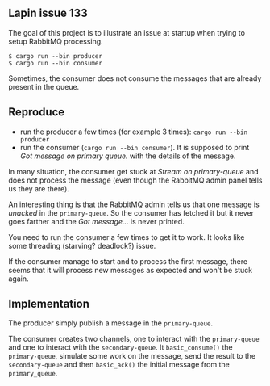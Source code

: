 ## Lapin issue 133

The goal of this project is to illustrate an issue at startup when trying 
to setup RabbitMQ processing.

    $ cargo run --bin producer
    $ cargo run --bin consumer

Sometimes, the consumer does not consume the messages that are already present 
in the queue. 

## Reproduce

- run the producer a few times (for example 3 times): `cargo run --bin producer` 
- run the consumer (`cargo run --bin consumer`). It is supposed to print *Got 
  message on primary queue.* with the details of the message.

In many situation, the consumer get stuck at *Stream on primary-queue* and does 
not process the message (even though the RabbitMQ admin panel tells us they are
there).

An interesting thing is that the RabbitMQ admin tells us that one message is 
*unacked* in the `primary-queue`. So the consumer has fetched it but it never
goes farther and the *Got message...* is never printed. 

You need to run the consumer a few times to get it to work. It looks like some
threading (starving? deadlock?) issue.

If the consumer manage to start and to process the first message, there seems 
that it will process new messages as expected and won't be stuck again.

## Implementation

The producer simply publish a message in the `primary-queue`.

The consumer creates two channels, one to interact with the `primary-queue` and
one to interact with the `secondary-queue`. It `basic_consume()` the 
`primary-queue`, simulate some work on the message, send the result to the 
`secondary-queue` and then `basic_ack()` the initial message from the 
`primary_queue`.